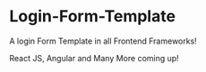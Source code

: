 # Login-Form-Template
A login Form Template in all Frontend Frameworks!

React JS, Angular and Many More coming up!
